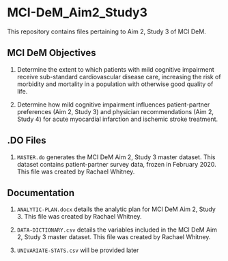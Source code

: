 # MCI-DeM_Aim2_Study3

This repository contains files pertaining to Aim 2, Study 3 of MCI DeM. 

## MCI DeM Objectives

1. Determine the extent to which patients with mild cognitive impairment receive sub-standard cardiovascular disease care, increasing the risk of morbidity and mortality in a population with otherwise good quality of life. 

2. Determine how mild cognitive impairment influences patient-partner preferences (Aim 2, Study 3) and physician recommendations (Aim 2, Study 4) for acute myocardial infarction and ischemic stroke treatment.  

## .DO Files

1. `MASTER.do` generates the MCI DeM Aim 2, Study 3 master dataset. This dataset contains patient-partner survey data, frozen in February 2020. This file was created by Rachael Whitney.

## Documentation

1. `ANALYTIC-PLAN.docx` details the analytic plan for MCI DeM Aim 2, Study 3. This file was created by Rachael Whitney.

2. `DATA-DICTIONARY.csv` details the variables included in the MCI DeM Aim 2, Study 3 master dataset. This file was created by Rachael Whitney. 

3. `UNIVARIATE-STATS.csv` will be provided later

